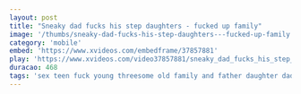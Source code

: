 ```yaml
---
layout: post
title: "Sneaky dad fucks his step daughters - fucked up family"
image: '/thumbs/sneaky-dad-fucks-his-step-daughters---fucked-up-family.jpg'
category: 'mobile'
embed: 'https://www.xvideos.com/embedframe/37857881'
play: 'https://www.xvideos.com/video37857881/sneaky_dad_fucks_his_step_daughters_-_fucked_up_family'
duracao: 468
tags: 'sex teen fuck young threesome old family and father daughter daddy dad stepdad step stepdaughter old-and-young daddy-and-daughter dad-and-daughter father-and-daughter fucked-up-family'
---
```

